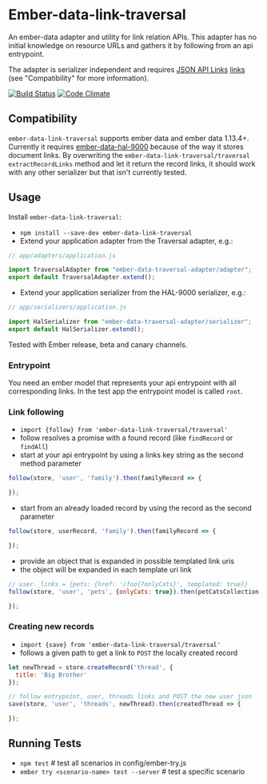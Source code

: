 # Ember-data-link-traversal

An ember-data adapter and utility for link relation APIs. 
This adapter has no initial knowledge on resource URLs and gathers it by following from an api entrypoint.

The adapter is serializer independent and requires [JSON API Links](http://jsonapi.org/) [links](http://jsonapi.org/format/#document-links) (see "Compatibility" for more information).

[![Build
Status](https://travis-ci.org/makepanic/ember-data-link-traversal.svg?branch=master)](https://travis-ci.org/makepanic/ember-data-link-traversal)
[![Code Climate](https://codeclimate.com/github/makepanic/ember-data-link-traversal/badges/gpa.svg)](https://codeclimate.com/github/makepanic/ember-data-link-traversal)

## Compatibility

`ember-data-link-traversal` supports ember data and ember data 1.13.4+.
Currently it requires [ember-data-hal-9000](https://github.com/makepanic/ember-data-link-traversal) because of the way it stores document links.
By overwriting the `ember-data-link-traversal/traversal` `extractRecordLinks` method and let it return the record links, it should work with any other serializer but that isn't currently tested.

## Usage

Install `ember-data-link-traversal`:

 * `npm install --save-dev ember-data-link-traversal`
 * Extend your application adapter from the Traversal adapter, e.g.:

```javascript
// app/adapters/application.js

import TraversalAdapter from "ember-data-traversal-adapter/adapter";
export default TraversalAdapter.extend();
```

 * Extend your application serializer from the HAL-9000 serializer, e.g.:

```javascript
// app/serializers/application.js

import HalSerializer from "ember-data-traversal-adapter/serializer";
export default HalSerializer.extend();
```

Tested with Ember release, beta and canary channels.

### Entrypoint

You need an ember model that represents your api entrypoint with all corresponding links. In the test app the entrypoint model is called `root`.

### Link following

* `import {follow} from 'ember-data-link-traversal/traversal'` 
* follow resolves a promise with a found record (like `findRecord` or `findAll`)
* start at your api entrypoint by using a links key string as the second method parameter

```javascript
follow(store, 'user', 'family').then(familyRecord => {

});
```

* start from an already loaded record by using the record as the second parameter

```javascript
follow(store, userRecord, 'family').then(familyRecord => {

});
```

* provide an object that is expanded in possible templated link uris
* the object will be expanded in each template uri link

```javascript
// user._links = {pets: {href: '/foo{?onlyCats}', templated: true}}
follow(store, 'user', 'pets', {onlyCats: true}).then(petCatsCollection => {

});
```

### Creating new records

* `import {save} from 'ember-data-link-traversal/traversal'` 
* follows a given path to get a link to `POST` the locally created record


```javascript
let newThread = store.createRecord('thread', {
  title: 'Big Brother'
});

// follow entrypoint, user, threads links and POST the new user json
save(store, 'user', 'threads', newThread).then(createdThread => {

});
```

## Running Tests

* `npm test` # test all scenarios in config/ember-try.js
* `ember try <scenario-name> test --server` # test a specific scenario
